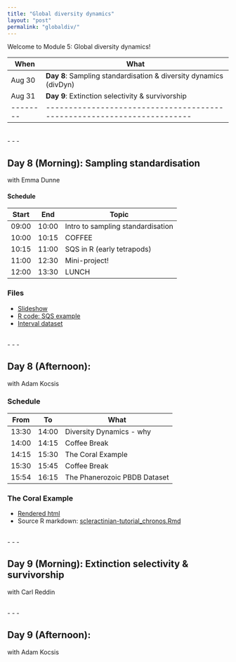 ```yaml
---
title: "Global diversity dynamics"
layout: "post" 
permalink: "globaldiv/"
---
```


Welcome to Module 5: Global diversity dynamics! 

| When   | What                                                                  |
|--------|-----------------------------------------------------------------------|
| Aug 30 | **Day 8**: Sampling standardisation & diversity dynamics (divDyn)     |
| Aug 31 | **Day 9**: Extinction selectivity & survivorship                      |
|--------|-----------------------------------------------------------------------|

<br>
- - -
<br>

## Day 8 (Morning): Sampling standardisation 
with Emma Dunne

#### Schedule

| Start | End   | Topic                                  |
|-------|-------|----------------------------------------|
| 09:00 | 10:00 | Intro to sampling standardisation      |
| 10:00 | 10:15 | COFFEE                                 |
| 10:15 | 11:00 | SQS in R (early tetrapods)             |
| 11:00 | 12:30 | Mini-project!                          |
| 12:00 | 13:30 | LUNCH                                  |

### Files
- [Slideshow]({{site.baseurl}}/slides/5_global_div/Emma/Dunne_samp_standardisation.pdf)
- [R code: SQS example]({{site.baseurl}}/data/5_global_div/Emma/05_samp_stand.R)
- [Interval dataset]({{site.baseurl}}/data/5_global_div/Emma/ET_intervals.csv)


<br>
- - -
<br>

## Day 8 (Afternoon): 
with Adam Kocsis

### Schedule 

| From  | To    | What                         |
|-------|-------|------------------------------|
| 13:30 | 14:00 | Diversity Dynamics - why     |
| 14:00 | 14:15 | Coffee Break                 |
| 14:15 | 15:30 | The Coral Example            |
| 15:30 | 15:45 | Coffee Break                 |
| 15:54 | 16:15 | The Phanerozoic PBDB Dataset |

### The Coral Example

- [Rendered html]({{site.baseurl}}/data/5_global_div/Adam/scleractinian-tutorial_chronos.html)
- Source R markdown: [scleractinian-tutorial_chronos.Rmd](https://www.dropbox.com/s/91npw4zemstvure/scleractinian-tutorial_chronos.Rmd?dl=1)


<br>
- - -
<br>

## Day 9 (Morning): Extinction selectivity & survivorship
with Carl Reddin



<br>
- - -
<br>

## Day 9 (Afternoon): 
with Adam Kocsis


